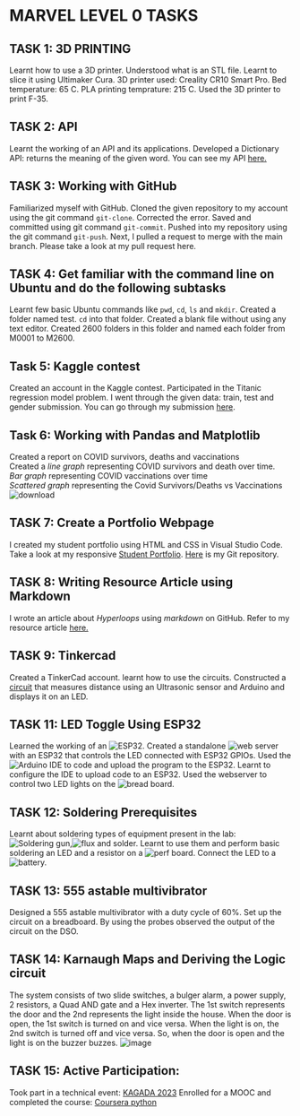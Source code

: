 # MARVEL LEVEL 0 TASKS
## TASK 1: 3D PRINTING
Learnt how to use a 3D printer.
Understood what is an STL file.
Learnt to slice it using Ultimaker Cura.
3D printer used: Creality CR10 Smart Pro.
Bed temperature: 65 C.
PLA printing temprature: 215 C.
Used the 3D printer to print F-35.

## TASK 2: API
Learnt the working of an API and its applications.
Developed a Dictionary API: returns the meaning of the given word. 
You can see my API [here.](file:///C:/Users/Goutham/OneDrive/Desktop/varsha/marvel/dictionar%20api/index1.html)

## TASK 3: Working with GitHub
Familiarized myself with GitHub.
Cloned the given repository to my account using the git command `git-clone`.
Corrected the error.
Saved and committed using git command `git-commit`.
Pushed into my repository using the git command `git-push`.
Next, I pulled a request to merge with the main branch. 
Please take a look at my pull request here.

## TASK 4: Get familiar with the command line on Ubuntu and do the following subtasks
Learnt few basic Ubuntu commands like `pwd`, `cd`, `ls` and `mkdir`.
Created a folder named test.
`cd` into that folder.
Created a blank file without using any text editor.
Created 2600 folders in this folder and named each folder from M0001 to M2600.

## Task 5: Kaggle contest
Created an account in the Kaggle contest.
Participated in the Titanic regression model problem.
I went through the given data: train, test and gender submission.
You can go through my submission [here](https://www.kaggle.com/code/varshashubhashrim/titanic?scriptVersionId=153407752).

## Task 6: Working with Pandas and Matplotlib
Created a report on COVID survivors, deaths and vaccinations  
Created a *line graph* representing COVID survivors and death over time.  
*Bar graph* representing COVID vaccinations over time  
*Scattered graph* representing the Covid Survivors/Deaths vs Vaccinations  
![download](https://github.com/vvvvvvss/Documentation-Marvel-level-0/assets/148562671/3c79a241-eb97-4c5a-a143-c3f2654ddb28)

## TASK 7: Create a Portfolio Webpage
I created my student portfolio using HTML and CSS in Visual Studio Code.
Take a look at my responsive [Student Portfolio]().
[Here]( ) is my Git repository.

## TASK 8: Writing Resource Article using Markdown
I wrote an article about *Hyperloops* using *markdown* on GitHub.
Refer to my resource article [here.](https://github.com/vvvvvvss/Hyperloops#)

## TASK 9: Tinkercad
Created a TinkerCad account.
learnt how to use the circuits.
Constructed a [circuit](https://www.tinkercad.com/things/bBIgJU8yQNA-ultrasonic-lcd) that measures distance using an Ultrasonic sensor and Arduino and displays it on an LED.

## TASK 11: LED Toggle Using ESP32
Learned the working of an ![ESP32.](![61b512d4-ac1d-4870-a8a8-02f6b9fac437](https://github.com/vvvvvvss/blog/assets/148562671/5980da7e-9bca-4d4e-a543-8d4d4c3d6c93))
Created a standalone ![web server](![c613d0f3-c6fa-4ba4-a397-d74848d8b2f0](https://github.com/vvvvvvss/blog/assets/148562671/8894db95-b104-4a88-9c54-a8c3b5b27f33)) with an ESP32 that controls the LED connected with ESP32 GPIOs.
Used the ![Arduino IDE](![5742a67a-5edb-4008-9eba-79e55b592b00](https://github.com/vvvvvvss/blog/assets/148562671/c62017a9-007d-4e57-b1af-31e6099ae7df)) to code and upload the program to the ESP32.
Learnt to configure the IDE to upload code to an ESP32.
Used the webserver to control two LED lights on the ![bread board.](https://github.com/vvvvvvss/blog/assets/148562671/7e65240b-1072-4e9b-9e0e-be8d2917503d)

## TASK 12: Soldering Prerequisites
Learnt about soldering types of equipment present in the lab:
![Soldering gun](blob:https://web.whatsapp.com/a01c39c0-5d97-4d16-b4bb-4e6a5885fa2c),![flux](blob:https://web.whatsapp.com/085d6f1f-ca2f-4238-9138-5e49a8b9e97c) and solder.
Learnt to use them and perform basic soldering an LED and a resistor on a ![perf board.](blob:https://web.whatsapp.com/c090ddb6-52b4-46bd-b530-8699c3719ad4)
Connect the LED to a![battery.](blob:https://web.whatsapp.com/241dfef1-152e-4a87-a628-c760559f5710)

## TASK 13: 555 astable multivibrator
Designed a 555 astable multivibrator with a duty cycle of 60%.
Set up the circuit on a breadboard.
By using the probes observed the output of the circuit on the DSO.

## TASK 14: Karnaugh Maps and Deriving the Logic circuit
The system consists of two slide switches, a bulger alarm, a power supply, 2 resistors, a Quad AND gate and a Hex inverter.
The 1st switch represents the door and the 2nd represents the light inside the house. 
When the door is open, the 1st switch is turned on and vice versa. 
When the light is on, the 2nd switch is turned off and vice versa.
So, when the door is open and the light is on the buzzer buzzes.
![image](https://github.com/vvvvvvss/Documentation-Marvel-level-0/assets/148562671/763cd5f5-371f-49d9-989a-0a37f0cc51f6)

## TASK 15: Active Participation:
Took part in a technical event: [KAGADA 2023](https://github.com/vvvvvvss/blog/files/13539420/Varsha.Shubhashri.M.KAGADA.2023.Participation.Certificate.pdf)
Enrolled for a MOOC and completed the course: [Coursera python](https://github.com/vvvvvvss/blog/files/13539426/Coursera.python.pdf)
